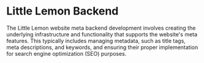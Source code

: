 # Little Lemon Backend
The Little Lemon website meta backend development involves creating the underlying infrastructure and functionality that supports the website's meta features. This typically includes managing metadata, such as title tags, meta descriptions, and keywords, and ensuring their proper implementation for search engine optimization (SEO) purposes.
